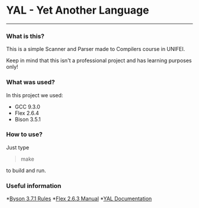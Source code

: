 # YAL - Yet Another Language
____
### What is this?
This is a simple Scanner and Parser made to Compilers course in UNIFEI.

Keep in mind that this isn't a professional project and has learning purposes only!

### What was used?
In this project we used:
* GCC 9.3.0
* Flex 2.6.4
* Bison 3.5.1

### How to use?
Just type
> make

to build and run.

### Useful information
*[Byson 3.7.1 Rules](https://www.gnu.org/software/bison/manual/bison.html#Rules)
*[Flex 2.6.3 Manual](https://www.cs.virginia.edu/~cr4bd/flex-manual/)
*[YAL Documentation](https://docs.google.com/document/d/187IWDN3ne1S4CgiLUV49USASiqZ8ZkLdMegdtWgJsO4/edit#heading=h.hcfsn8dd2dw4)
